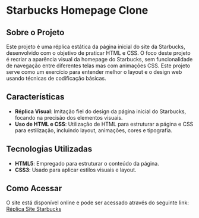 # Starbucks Homepage Clone

## Sobre o Projeto

Este projeto é uma réplica estática da página inicial do site da Starbucks, desenvolvido com o objetivo de praticar HTML e CSS. O foco deste projeto é recriar a aparência visual da homepage do Starbucks, sem funcionalidade de navegação entre diferentes telas mas com animações CSS. Este projeto serve como um exercício para entender melhor o layout e o design web usando técnicas de codificação básicas.

## Características

- **Réplica Visual**: Imitação fiel do design da página inicial do Starbucks, focando na precisão dos elementos visuais.
- **Uso de HTML e CSS**: Utilização de HTML para estruturar a página e CSS para estilização, incluindo layout, animações, cores e tipografia.

## Tecnologias Utilizadas

- **HTML5**: Empregado para estruturar o conteúdo da página.
- **CSS3**: Usado para aplicar estilos visuais e layout.

## Como Acessar

O site está disponível online e pode ser acessado através do seguinte link: [Réplica Site Starbucks](http://starbucks-steel.vercel.app)
